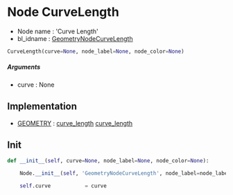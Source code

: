 # Node CurveLength

- Node name : 'Curve Length'
- bl_idname : [GeometryNodeCurveLength](https://docs.blender.org/api/current/bpy.types.GeometryNodeCurveLength.html)


``` python
CurveLength(curve=None, node_label=None, node_color=None)
```
##### Arguments

- curve : None

## Implementation

- [GEOMETRY](/docs/GeoNodes/socket_GEOMETRY.md) : [curve_length](/docs/GeoNodes/socket_GEOMETRY.md#curve_length) [curve_length](/docs/GeoNodes/socket_GEOMETRY.md#curve_length)

## Init

``` python
def __init__(self, curve=None, node_label=None, node_color=None):

    Node.__init__(self, 'GeometryNodeCurveLength', node_label=node_label, node_color=node_color)

    self.curve           = curve
```
